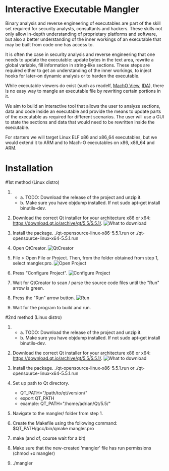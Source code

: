 # Interactive Executable Mangler

Binary analysis and reverse engineering of executables are part of the skill set required for security analysts, consultants and hackers. These skills not only allow in-depth understanding of proprietary platforms and software, but also a better understanding of the inner workings of an executable that may be built from code one has access to.

It is often the case in security analysis and reverse engineering that one needs to update the executable: update bytes in the text area, rewrite a global variable, fill information in string-like sections. These steps are required either to get an understanding of the inner workings, to inject hooks for later-on dynamic analysis or to harden the executable.

While executable viewers do exist (such as readelf, [MachO View][1], [IDA][2]), there is no easy way to mangle an executable file by rewriting certain portions in it.

We aim to build an interactive tool that allows the user to analyze sections, data and code inside an executable and provide the means to update parts of the executable as required for different scenarios. The user will use a GUI to state the sections and data that would need to be rewritten inside the executable.

For starters we will target Linux ELF x86 and x86\_64 executables, but we would extend it to ARM and to Mach-O executables on x86, x86\_64 and ARM.

[1]: http://sourceforge.net/projects/machoview/
[2]: https://www.hex-rays.com/products/ida/

Installation
=========

#1st method (Linux distro)

1. 
	* a. TODO: Download the release of the project and unzip it.
	* b. Make sure you have objdump installed. If not sudo apt-get install binutils-dev.

2. Download the correct Qt installer for your architecture x86 or x64: https://download.qt.io/archive/qt/5.5/5.5.1/.
![What to download](http://i.imgur.com/hnrhyrA.png?1)

3. Install the package.
./qt-opensource-linux-x86-5.5.1.run or  ./qt-opensource-linux-x64-5.5.1.run

4. Open QtCreator.
![QtCreator](http://i.imgur.com/5XNKcWo.png)

5. File > Open File or Project.
Then, from the folder obtained from step 1, select mangler.pro.
![Open Project](http://i.imgur.com/DOrdS4C.png)

6. Press "Configure Project".
![Configure Project](http://i.imgur.com/lmDsIgs.png)

7. Wait for QtCreator to scan / parse the source code files until the "Run" arrow is green.

8. Press the "Run" arrow button.
![Run](http://i.imgur.com/F0oEIax.png)

9. Wait for the program to build and run.

#2nd method (Linux distro)

1. 
	* a. TODO: Download the release of the project and unzip it.
	* b. Make sure you have objdump installed. If not sudo apt-get install binutils-dev.

2. Download the correct Qt installer for your architecture x86 or x64: https://download.qt.io/archive/qt/5.5/5.5.1/.
![What to download](http://i.imgur.com/hnrhyrA.png?1)

3. Install the package.
./qt-opensource-linux-x86-5.5.1.run or  ./qt-opensource-linux-x64-5.5.1.run

4. Set up path to Qt directory.
    * QT_PATH="/path/to/qt/version/"
    * export QT_PATH
    * example: QT_PATH="/home/adrian/Qt/5.5/"
    
5. Navigate to the mangler/ folder from step 1.

6. Create the Makefile using the following command: $QT_PATH/gcc/bin/qmake mangler.pro

7. make (and of, course wait for a bit)

8. Make sure that the new-created 'mangler' file has run permissions (chmod +x mangler)

9. ./mangler

